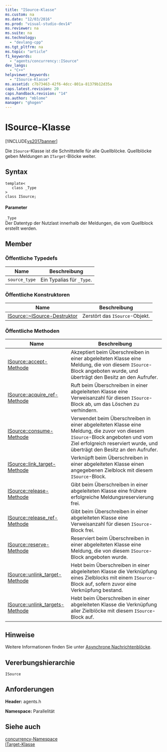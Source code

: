 ```yaml
---
title: "ISource-Klasse"
ms.custom: na
ms.date: "12/03/2016"
ms.prod: "visual-studio-dev14"
ms.reviewer: na
ms.suite: na
ms.technology: 
  - "devlang-cpp"
ms.tgt_pltfrm: na
ms.topic: "article"
f1_keywords: 
  - "agents/concurrency::ISource"
dev_langs: 
  - "C++"
helpviewer_keywords: 
  - "ISource-Klasse"
ms.assetid: c7b73463-42f6-4dcc-801a-81379b12d35a
caps.latest.revision: 20
caps.handback.revision: "14"
ms.author: "mblome"
manager: "ghogen"
---
```

# ISource-Klasse
[!INCLUDE[vs2017banner](../../../assembler/inline/includes/vs2017banner.md)]

Die `ISource`\-Klasse ist die Schnittstelle für alle Quellblöcke.  Quellblöcke geben Meldungen an `ITarget`\-Blöcke weiter.  
  
## Syntax  
  
```  
template<  
   class _Type  
>  
class ISource;  
```  
  
#### Parameter  
 `_Type`  
 Der Datentyp der Nutzlast innerhalb der Meldungen, die vom Quellblock erstellt werden.  
  
## Member  
  
### Öffentliche Typedefs  
  
|Name|**Beschreibung**|  
|----------|----------------------|  
|`source_type`|Ein Typalias für `_Type`.|  
  
### Öffentliche Konstruktoren  
  
|Name|**Beschreibung**|  
|----------|----------------------|  
|[ISource::~ISource\-Destruktor](../Topic/ISource::~ISource%20Destructor.md)|Zerstört das `ISource`\-Objekt.|  
  
### Öffentliche Methoden  
  
|Name|**Beschreibung**|  
|----------|----------------------|  
|[ISource::accept\-Methode](../Topic/ISource::accept%20Method.md)|Akzeptiert beim Überschreiben in einer abgeleiteten Klasse eine Meldung, die von diesem `ISource`\-Block angeboten wurde, und überträgt den Besitz an den Aufrufer.|  
|[ISource::acquire\_ref\-Methode](../Topic/ISource::acquire_ref%20Method.md)|Ruft beim Überschreiben in einer abgeleiteten Klasse eine Verweisanzahl für diesen `ISource`\-Block ab, um das Löschen zu verhindern.|  
|[ISource::consume\-Methode](../Topic/ISource::consume%20Method.md)|Verwendet beim Überschreiben in einer abgeleiteten Klasse eine Meldung, die zuvor von diesem `ISource`\-Block angeboten und vom Ziel erfolgreich reserviert wurde, und überträgt den Besitz an den Aufrufer.|  
|[ISource::link\_target\-Methode](../Topic/ISource::link_target%20Method.md)|Verknüpft beim Überschreiben in einer abgeleiteten Klasse einen angegebenen Zielblock mit diesem `ISource`\-Block.|  
|[ISource::release\-Methode](../Topic/ISource::release%20Method.md)|Gibt beim Überschreiben in einer abgeleiteten Klasse eine frühere erfolgreiche Meldungsreservierung frei.|  
|[ISource::release\_ref\-Methode](../Topic/ISource::release_ref%20Method.md)|Gibt beim Überschreiben in einer abgeleiteten Klasse eine Verweisanzahl für diesen `ISource`\-Block frei.|  
|[ISource::reserve\-Methode](../Topic/ISource::reserve%20Method.md)|Reserviert beim Überschreiben in einer abgeleiteten Klasse eine Meldung, die von diesem `ISource`\-Block angeboten wurde.|  
|[ISource::unlink\_target\-Methode](../Topic/ISource::unlink_target%20Method.md)|Hebt beim Überschreiben in einer abgeleiteten Klasse die Verknüpfung eines Zielblocks mit einem `ISource`\-Block auf, sofern zuvor eine Verknüpfung bestand.|  
|[ISource::unlink\_targets\-Methode](../Topic/ISource::unlink_targets%20Method.md)|Hebt beim Überschreiben in einer abgeleiteten Klasse die Verknüpfung aller Zielblöcke mit diesem `ISource`\-Block auf.|  
  
## Hinweise  
 Weitere Informationen finden Sie unter [Asynchrone Nachrichtenblöcke](../../../parallel/concrt/asynchronous-message-blocks.md).  
  
## Vererbungshierarchie  
 `ISource`  
  
## Anforderungen  
 **Header:** agents.h  
  
 **Namespace:** Parallelität  
  
## Siehe auch  
 [concurrency\-Namespace](../../../parallel/concrt/reference/concurrency-namespace.md)   
 [ITarget\-Klasse](../../../parallel/concrt/reference/itarget-class.md)